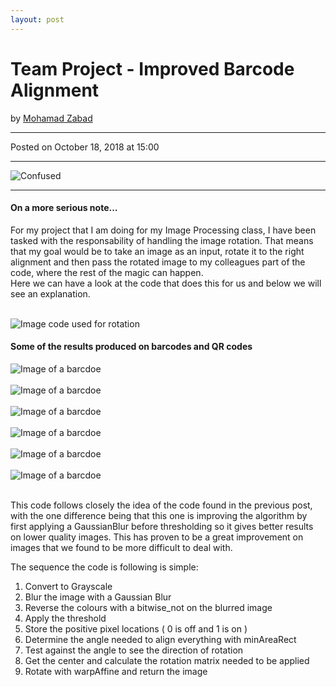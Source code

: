 ```yaml
---
layout: post
---
```


<!-- Page Content -->
<div class="container">
    <div class="row">
        <!-- Post Content Column -->
        <div class="col-lg-12">
            <!-- Title -->
            <h1 class="mt-4">Team Project - Improved Barcode Alignment</h1>
            <!-- Author -->
            <p class="lead">
            by
            <a href="#">Mohamad Zabad</a>
            </p>
            <hr>
            <!-- Date/Time -->
            <p>Posted on October 18, 2018 at 15:00</p>
            <hr>
            <!-- Preview Image -->
            <img class="img-fluid rounded" src="{{ "/assets/angle.PNG" | prepend: site.baseurl }}" alt="Confused">
            <hr>
            <!-- Post Content -->
            <h4>On a more serious note...</h4>
            <p>For my project that I am doing for my Image Processing class, I have been tasked with the responsability of handling the image rotation. That means that my goal would be to take an image as an input, rotate it to the right alignment and then pass the rotated image to my colleagues part of the code, where the rest of the magic can happen.<br>Here we can have a look at the code that does this for us and below we will see an explanation.</p><br>
            <img class="img-fluid rounded" src="{{ "/assets/rotated.PNG" | prepend: site.baseurl }}" alt="Image code used for rotation"><br>
            <h4>Some of the results produced on barcodes and QR codes</h4>
            <img class="img-fluid rounded" src="{{ "/assets/5R5mX0JX.jpg" | prepend: site.baseurl }}" alt="Image of a barcdoe"><br><br>
            <img class="img-fluid rounded" src="{{ "/assets/qr_code_rotated.PNG" | prepend: site.baseurl }}" alt="Image of a barcdoe"><br><br>
            <img class="img-fluid rounded" src="{{ "/assets/barcodediag.jpg" | prepend: site.baseurl }}" alt="Image of a barcdoe"><br><br>
            <img class="img-fluid rounded" src="{{ "/assets/Barcode_out.jpg" | prepend: site.baseurl }}" alt="Image of a barcdoe"><br><br>
            <img class="img-fluid rounded" src="{{ "/assets/BackCover_CreateSpaceAutoBarcode.jpg" | prepend: site.baseurl }}" alt="Image of a barcdoe"><br><br>
            <img class="img-fluid rounded" src="{{ "/assets/rotated_barcode_2.PNG" | prepend: site.baseurl }}" alt="Image of a barcdoe"><br><br>
            <p>This code follows closely the idea of the code found in the previous post, with the one difference being that this one is improving the algorithm by first applying a GaussianBlur before thresholding so it gives better results on lower quality images. This has proven to be a great improvement on images that we found to be more difficult to deal with.</p>
            <p>The sequence the code is following is simple:
            <ol>
                <li>Convert to Grayscale</li>
                <li>Blur the image with a Gaussian Blur</li>
                <li>Reverse the colours with a bitwise_not on the blurred image</li>
                <li>Apply the threshold</li>
                <li>Store the positive pixel locations ( 0 is off and 1 is on )</li>
                <li>Determine the angle needed to align everything with minAreaRect</li>
                <li>Test against the angle to see the direction of rotation</li>
                <li>Get the center and calculate the rotation matrix needed to be applied</li>
                <li>Rotate with warpAffine and return the image </li>
            </ol>
            </p>
        </div>
    </div>
    <!-- /.row -->
</div>
<!-- /.container -->


